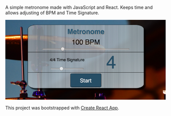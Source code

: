 A simple metronome made with JavaScript and React. Keeps time and allows adjusting of BPM and Time Signature.

![React Metronome](/src/assets/metronome.png)

This project was bootstrapped with [Create React App](https://github.com/facebookincubator/create-react-app).

